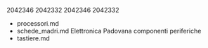 2042346 
2042332 
2042346 
2042332 
- processori.md 
- schede_madri.md
Elettronica Padovana 
componenti
periferiche 
- tastiere.md
